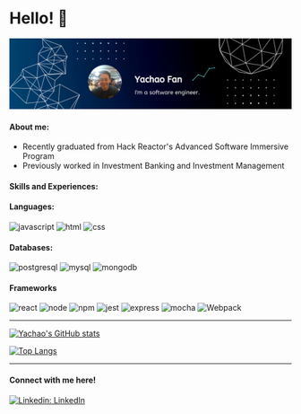 # Hello! 👋

![GitHub Banner](./images/Banner/1.png)

#### **About me**:
* Recently graduated from Hack Reactor's Advanced Software Immersive Program
* Previously worked in Investment Banking and Investment Management

#### **Skills and Experiences**:

#### Languages:
![javascript](https://img.shields.io/badge/JavaScript-323330?style=for-the-badge&logo=javascript&logoColor=F7DF1E)
![html](https://img.shields.io/badge/HTML5-E34F26?style=for-the-badge&logo=html5&logoColor=white)
![css](https://img.shields.io/badge/CSS3-1572B6?style=for-the-badge&logo=css3&logoColor=white)

#### Databases:
![postgresql](https://img.shields.io/badge/PostgreSQL-316192?style=for-the-badge&logo=postgresql&logoColor=white)
![mysql](https://img.shields.io/badge/MySQL-00000F?style=for-the-badge&logo=mysql&logoColor=white)
![mongodb](https://img.shields.io/badge/MongoDB-4EA94B?style=for-the-badge&logo=mongodb&logoColor=white)

#### Frameworks
![react](https://img.shields.io/badge/React-20232A?style=for-the-badge&logo=react&logoColor=61DAFB)
![node](https://img.shields.io/badge/Node.js-339933?style=for-the-badge&logo=nodedotjs&logoColor=white)
![npm](https://img.shields.io/badge/npm-CB3837?style=for-the-badge&logo=npm&logoColor=white)
![jest](https://img.shields.io/badge/Jest-C21325?style=for-the-badge&logo=jest&logoColor=white)
![express](https://img.shields.io/badge/Express.js-000000?style=for-the-badge&logo=express&logoColor=white)
![mocha](https://img.shields.io/badge/Mocha-8D6748?style=for-the-badge&logo=Mocha&logoColor=white)
![Webpack](https://img.shields.io/badge/webpack-%238DD6F9.svg?style=for-the-badge&logo=webpack&logoColor=black)

___

[![Yachao's GitHub stats](https://github-readme-stats.vercel.app/api?username=ycfan23&count_private=true&hide=stars&show_icons=true&theme=dracula)](https://github.com/ycfan23/github-readme-stats)

[![Top Langs](https://github-readme-stats.vercel.app/api/top-langs/?username=ycfan23&layout=compact)](https://github.com/ycfan23/github-readme-stats)

___
#### Connect with me here!
[![Linkedin: LinkedIn](https://img.shields.io/badge/-LinkedIn-blue?style=flat-square&logo=Linkedin&logoColor=white&link=https://www.linkedin.com/in/yachao-fan/)](https://www.linkedin.com/in/yachao-fan/)